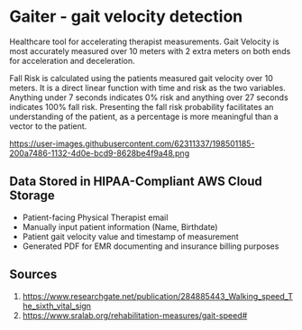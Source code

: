 # Gaiter - gait velocity detection

Healthcare tool for accelerating therapist measurements.
Gait Velocity is most accurately measured over 10 meters with 2 extra meters on both ends for acceleration and deceleration.

Fall Risk is calculated using the patients measured gait velocity over 10 meters.
It is a direct linear function with time and risk as the two variables. Anything under 7 seconds indicates 0% risk and anything over 27 seconds indicates 100% fall risk. 
Presenting the fall risk probability facilitates an understanding of the patient, as a percentage is more meaningful than a vector to the patient.

https://user-images.githubusercontent.com/62311337/198501185-200a7486-1132-4d0e-bcd9-8628be4f9a48.png

## Data Stored in HIPAA-Compliant AWS Cloud Storage
* Patient-facing Physical Therapist email
* Manually input patient information (Name, Birthdate)
* Patient gait velocity value and timestamp of measurement
* Generated PDF for EMR documenting and insurance billing purposes


## Sources 
1. https://www.researchgate.net/publication/284885443_Walking_speed_The_sixth_vital_sign
2. https://www.sralab.org/rehabilitation-measures/gait-speed#
